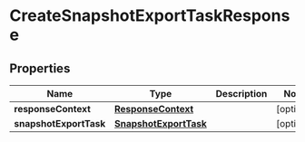 

# CreateSnapshotExportTaskResponse


## Properties

| Name | Type | Description | Notes |
|------------ | ------------- | ------------- | -------------|
|**responseContext** | [**ResponseContext**](ResponseContext.md) |  |  [optional] |
|**snapshotExportTask** | [**SnapshotExportTask**](SnapshotExportTask.md) |  |  [optional] |



